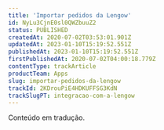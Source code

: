 ```yaml
---
title: 'Importar pedidos da Lengow'
id: NyLu3CjnE0sl0QWZbuuZ2
status: PUBLISHED
createdAt: 2020-07-02T03:53:01.901Z
updatedAt: 2023-01-10T15:19:52.551Z
publishedAt: 2023-01-10T15:19:52.551Z
firstPublishedAt: 2020-07-02T04:00:18.779Z
contentType: trackArticle
productTeam: Apps
slug: importar-pedidos-da-lengow
trackId: 2KDrouPiE4HDKUFFSG3KdN
trackSlugPT: integracao-com-a-lengow
---
```


<div class="alert alert-warning" role="alert">Conteúdo em tradução.</div>
